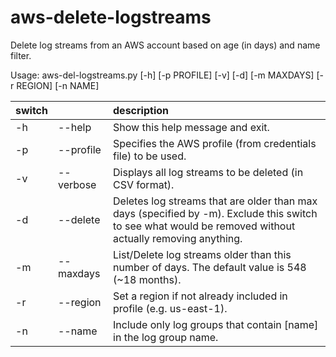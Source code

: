 # aws-delete-logstreams
Delete log streams from an AWS account based on age (in days) and name filter.

Usage: aws-del-logstreams.py [-h] [-p PROFILE] [-v] [-d] [-m MAXDAYS] [-r REGION] [-n NAME]

| switch |           | description |
|--------|-----------|:------------|
| -h     | --help    | Show this help message and exit. |
| -p     | --profile | Specifies the AWS profile (from credentials file) to be used. |
| -v     | --verbose | Displays all log streams to be deleted (in CSV format). |
| -d     | --delete  | Deletes log streams that are older than max days (specified by -m). Exclude this switch to see what would be removed without actually removing anything. |
| -m     | --maxdays | List/Delete log streams older than this number of days. The default value is 548 (~18 months). |
| -r     | --region  | Set a region if not already included in profile (e.g. us-east-1). |
| -n     | --name    | Include only log groups that contain [name] in the log group name. |
